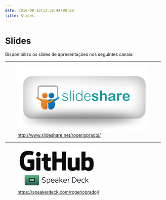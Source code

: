 ```yaml
---
date: 2010-09-16T13:39:44+00:00
title: Slides
---
```


# Slides

Disponibilizo os slides de apresentações nos seguintes canais:

<hr>

<figure>
    <a href="http://www.slideshare.net/rogeriopradoj/"><img src="assets/images/2014/08/Slideshare-button.png" alt="Slideshare"></a>
    <figcaption><a href="http://www.slideshare.net/rogeriopradoj/">http://www.slideshare.net/rogeriopradoj/</a></figcaption>
</figure>

<hr>

<figure>
    <a href="https://speakerdeck.com/rogeriopradoj/"><img src="assets/images/2014/08/github-speaker-deck.png" alt="Speakerdeck"></a>
    <figcaption><a href="https://speakerdeck.com/rogeriopradoj/">https://speakerdeck.com/rogeriopradoj/</a></figcaption>
</figure>
